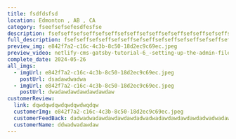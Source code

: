 ```yaml
---
title: fsdfdsfsd
location: Edmonton , AB , CA
category: fseefsefsefesdfesfse
description: fsefseffsefseffsefseffsefseffsefseffsefseffsefseffsefseffsefsef
full_description: fsefseffsefseffsefseffsefseffsefseffsefseffsefseffsefseffsefseffsefseffsefseffsefseffsefsef
preview_img: e842f7a2-c16c-4c3b-8c50-18d2ec9c69ec.jpeg
preview_video: netlify-cms-gatsby-tutorial-6_-setting-up-the-admin-file.mp4
complete_date: 2024-05-26
all_imgs:
  - imgUrl: e842f7a2-c16c-4c3b-8c50-18d2ec9c69ec.jpeg
    postUrl: dsadawdwadwa
  - imgUrl: e842f7a2-c16c-4c3b-8c50-18d2ec9c69ec.jpeg
    postUrl: dwadawdawdawdawdawdaw
customerReview:
  link: dqwdqwdqwdqwdqwdwqdqw
  customerImg: e842f7a2-c16c-4c3b-8c50-18d2ec9c69ec.jpeg
  customerFeedBack: dadwadwadawdawdawdawdadwadwadawdawdawdawdadwadwadawdawdawdawdadwadwadawdawdawdawdadwadwadawdawdawdawdadwadwadawdawdawdawdadwadwadawdawdawdaw
  customerName: ddwadwadawdaw
---
```

